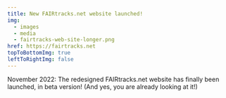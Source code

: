 ```yaml
---
title: New FAIRtracks.net website launched!
img:
  - images
  - media
  - fairtracks-web-site-longer.png
href: https://fairtracks.net
topToBottomImg: true
leftToRightImg: false
---
```


November 2022: The redesigned FAIRtracks.net website has finally been launched, in beta version!
(And yes, you are already looking at it!)
